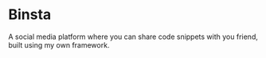 # Binsta
A social media platform where you can share code snippets with you friend, built using my own framework.
